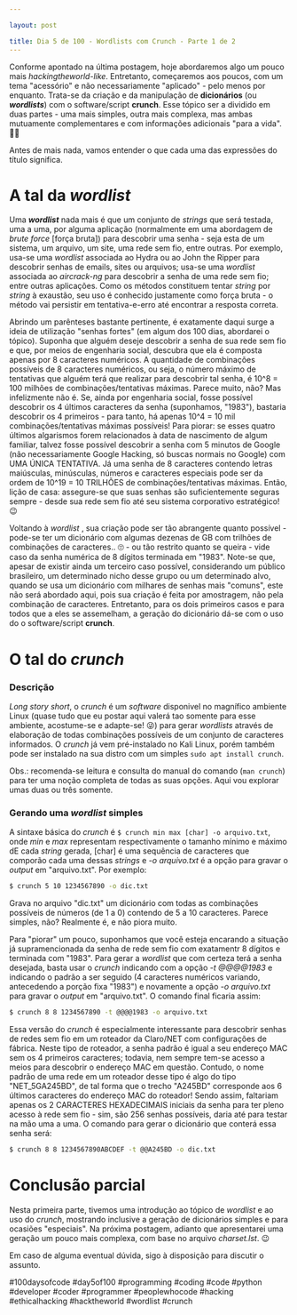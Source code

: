 ```yaml
---

layout: post

title: Dia 5 de 100 - Wordlists com Crunch - Parte 1 de 2
---
```


Conforme apontado na última postagem, hoje abordaremos algo um pouco mais _hackingtheworld-like_. Entretanto, começaremos aos poucos, com um tema "acessório" e não necessariamente "aplicado" - pelo menos por enquanto. Trata-se da criação e da manipulação de **dicionários** (ou _**wordlists**_) com o software/script **crunch**. Esse tópico ser a dividido em duas partes - uma mais simples, outra mais complexa, mas ambas mutuamente complementares e com informações adicionais "para a vida". 🏴‍☠️ 

Antes de mais nada, vamos entender o que cada uma das expressões do título significa. 

# A tal da _wordlist_

Uma _**wordlist**_ nada mais é que um conjunto de _strings_ que será testada, uma a uma, por alguma aplicação (normalmente em uma abordagem de _brute force_  [força bruta]) para descobrir uma senha - seja esta de um sistema, um arquivo, um site, uma rede sem fio, entre outras. Por exemplo, usa-se uma _wordlist_ associada ao Hydra ou ao John the Ripper para descobrir senhas de emails, sites ou arquivos; usa-se uma _wordlist_ associada ao _aircrack-ng_ para descobrir a senha de uma rede sem fio; entre outras aplicações. Como os métodos constituem tentar _string_ por _string_ à exaustão, seu uso é conhecido justamente como força bruta - o método vai persistir em tentativa-e-erro até encontrar a resposta correta.

Abrindo um parênteses bastante pertinente, é exatamente daqui surge a ideia de utilização "senhas fortes" (em algum dos 100 dias, abordarei o tópico). Suponha que alguém deseje descobrir a senha de sua rede sem fio e que, por meios de engenharia social, descubra que ela é composta apenas por 8 caracteres numéricos. A quantidade de combinações possíveis de 8 caracteres numéricos, ou seja, o número máximo de tentativas que alguém terá que realizar para descobrir tal senha, é 10^8 = 100 milhões de combinações/tentativas máximas. Parece muito, não? Mas infelizmente não é. Se, ainda por engenharia social, fosse possível descobrir os 4 últimos caracteres da senha (suponhamos, "1983"), bastaria descobrir os 4 primeiros - para tanto, há apenas 10^4 = 10 mil combinações/tentativas máximas possíveis! Para piorar: se esses quatro últimos algarismos forem relacionados à data de nascimento de algum familiar, talvez fosse possível descobrir a senha com 5 minutos de Google (não necessariamente Google Hacking, só buscas normais no Google) com UMA ÚNICA TENTATIVA. Já uma senha de 8 caracteres contendo letras maiúsculas, minúsculas, números e caracteres especiais pode ser da ordem de 10^19 = 10 TRILHÕES de combinações/tentativas máximas. Então, lição de casa: assegure-se que suas senhas são suficientemente seguras sempre - desde sua rede sem fio até seu sistema corporativo estratégico! 😉

Voltando à _wordlist_ , sua criação pode ser tão abrangente quanto possível - pode-se ter um dicionário com algumas dezenas de GB com trilhões de combinações de caracteres.. 🙄 - ou tão restrito quanto se queira - vide caso da senha numérica de 8 dígitos terminada em "1983". Note-se que, apesar de existir ainda um terceiro caso possível, considerando um público brasileiro, um determinado nicho desse grupo ou um determinado alvo, quando se usa um dicionário com milhares de senhas mais "comuns", este não será abordado aqui, pois sua criação é feita por amostragem, não pela combinação de caracteres. Entretanto, para os dois primeiros casos e para todos que a eles se assemelham, a geração do dicionário dá-se com o uso do o software/script **crunch**.

# O tal do _crunch_

### Descrição

_Long story short_, o _*crunch*_  é um _software_ disponivel no magnífico ambiente Linux (quase tudo que eu postar aqui valerá tao somente para esse ambiente, acostume-se e adapte-se! 😜) para gerar _wordlists_ através de elaboração de todas combinações possíveis de um conjunto de caracteres informados. O _crunch_ já vem pré-instalado no Kali Linux, porém também pode ser instalado na sua distro com um simples `sudo apt install crunch`. 

Obs.: recomenda-se leitura e consulta do manual do comando (`man crunch`) para ter uma noção completa de todas as suas opções. Aqui vou explorar umas duas ou três somente. 

### Gerando uma  _wordlist_ simples

A sintaxe básica do _crunch_ é `$ crunch min max [char] -o arquivo.txt`, onde _min_ e _max_ representam respectivamente o tamanho mínimo e máximo dE cada _string_ gerada, [char] é uma sequência de caracteres que comporão cada uma dessas _strings_ e _-o arquivo.txt_ é a opção para gravar o _output_ em "arquivo.txt". Por exemplo:

```bash
$ crunch 5 10 1234567890 -o dic.txt
```

Grava no arquivo "dic.txt" um dicionário com todas as combinações possíveis de números (de 1 a 0) contendo de 5 a 10 caracteres. Parece simples, não? Realmente é, e não piora muito.

Para "piorar" um pouco, suponhamos que você esteja encarando a situação já supramencionada da senha de rede sem fio com exatamentr 8 dígitos e terminada com "1983". Para gerar a _wordlist_ que com certeza terá a senha desejada, basta usar o _crunch_ indicando com a opção _-t @@@@1983_ e indicando o padrão a ser seguido (4 caracteres numéricos variando, antecedendo a porção fixa "1983") e novamente a opção _-o arquivo.txt_ para gravar o _output_ em "arquivo.txt". O comando final ficaria assim:

```bash
$ crunch 8 8 1234567890 -t @@@@1983 -o arquivo.txt
```

Essa versão do _crunch_ é especialmente interessante para descobrir senhas de redes sem fio em um roteador da Claro/NET com configurações de fábrica. Neste tipo de roteador, a senha padrão é igual a seu endereço MAC sem os 4 primeiros caracteres; todavia, nem sempre tem-se acesso a meios para descobrir o endereço MAC em questão. Contudo, o nome padrão de uma rede em um roteador desse tipo é algo do tipo "NET_5GA245BD", de tal forma que o trecho "A245BD" corresponde aos 6 últimos caracteres do endereço MAC do roteador! Sendo assim, faltariam apenas os 2 CARACTERES HEXADECIMAIS iniciais da senha para ter pleno acesso à rede sem fio - sim, são 256 senhas possíveis, daria até para testar na mão uma a uma. O comando para gerar o dicionário que conterá essa senha será:

```bash
$ crunch 8 8 1234567890ABCDEF -t @@A245BD -o dic.txt
```

# Conclusão parcial

Nesta primeira parte, tivemos uma introdução ao tópico de _wordlist_ e ao uso do _crunch_, mostrando inclusive a geração de dicionários simples e para ocasiões "especiais". Na próxima postagem, adianto que apresentarei uma geração um pouco mais complexa, com base no arquivo _charset.lst_. 😉

Em caso de alguma eventual dúvida, sigo à disposição para discutir o assunto.

#100daysofcode #day5of100 #programming #coding #code #python #developer #coder #programmer #peoplewhocode #hacking #ethicalhacking #hacktheworld #wordlist #crunch

